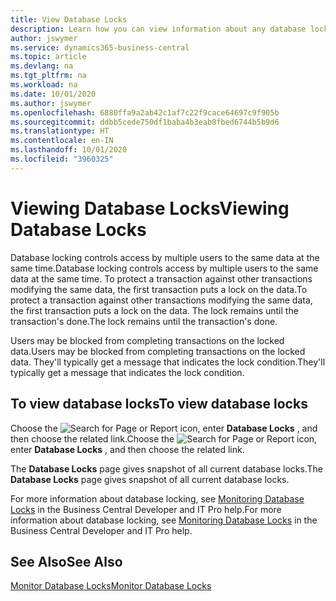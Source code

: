 ```yaml
---
title: View Database Locks
description: Learn how you can view information about any database locks right from the client interface in Business Central.
author: jswymer
ms.service: dynamics365-business-central
ms.topic: article
ms.devlang: na
ms.tgt_pltfrm: na
ms.workload: na
ms.date: 10/01/2020
ms.author: jswymer
ms.openlocfilehash: 6880ffa9a2ab42c1af7c22f9cace64697c9f905b
ms.sourcegitcommit: ddbb5cede750df1baba4b3eab8fbed6744b5b9d6
ms.translationtype: HT
ms.contentlocale: en-IN
ms.lasthandoff: 10/01/2020
ms.locfileid: "3960325"
---
```

# <a name="viewing-database-locks"></a><span data-ttu-id="7f0c8-103">Viewing Database Locks</span><span class="sxs-lookup"><span data-stu-id="7f0c8-103">Viewing Database Locks</span></span>

<span data-ttu-id="7f0c8-104">Database locking controls access by multiple users to the same data at the same time.</span><span class="sxs-lookup"><span data-stu-id="7f0c8-104">Database locking controls access by multiple users to the same data at the same time.</span></span> <span data-ttu-id="7f0c8-105">To protect a transaction against other transactions modifying the same data, the first transaction puts a lock on the data.</span><span class="sxs-lookup"><span data-stu-id="7f0c8-105">To protect a transaction against other transactions modifying the same data, the first transaction puts a lock on the data.</span></span> <span data-ttu-id="7f0c8-106">The lock remains until the transaction's done.</span><span class="sxs-lookup"><span data-stu-id="7f0c8-106">The lock remains until the transaction's done.</span></span>

<span data-ttu-id="7f0c8-107">Users may be blocked from completing transactions on the locked data.</span><span class="sxs-lookup"><span data-stu-id="7f0c8-107">Users may be blocked from completing transactions on the locked data.</span></span> <span data-ttu-id="7f0c8-108">They'll typically get a message that indicates the lock condition.</span><span class="sxs-lookup"><span data-stu-id="7f0c8-108">They'll typically get a message that indicates the lock condition.</span></span>

## <a name="to-view-database-locks"></a><span data-ttu-id="7f0c8-109">To view database locks</span><span class="sxs-lookup"><span data-stu-id="7f0c8-109">To view database locks</span></span>

<span data-ttu-id="7f0c8-110">Choose the ![Search for Page or Report](media/ui-search/search_small.png "Search for Page or Report icon") icon, enter **Database Locks** , and then choose the related link.</span><span class="sxs-lookup"><span data-stu-id="7f0c8-110">Choose the ![Search for Page or Report](media/ui-search/search_small.png "Search for Page or Report icon") icon, enter **Database Locks** , and then choose the related link.</span></span>

<span data-ttu-id="7f0c8-111">The **Database Locks** page gives snapshot of all current database locks.</span><span class="sxs-lookup"><span data-stu-id="7f0c8-111">The **Database Locks** page gives snapshot of all current database locks.</span></span>

<span data-ttu-id="7f0c8-112">For more information about database locking, see [Monitoring Database Locks](/dynamics365/business-central/dev-itpro/administration/monitor-database-locks) in the Business Central Developer and IT Pro help.</span><span class="sxs-lookup"><span data-stu-id="7f0c8-112">For more information about database locking, see [Monitoring Database Locks](/dynamics365/business-central/dev-itpro/administration/monitor-database-locks) in the Business Central Developer and IT Pro help.</span></span>

## <a name="see-also"></a><span data-ttu-id="7f0c8-113">See Also</span><span class="sxs-lookup"><span data-stu-id="7f0c8-113">See Also</span></span>

[<span data-ttu-id="7f0c8-114">Monitor Database Locks</span><span class="sxs-lookup"><span data-stu-id="7f0c8-114">Monitor Database Locks</span></span>](/dynamics365/business-central/dev-itpro/administration/monitor-database-locks) 

